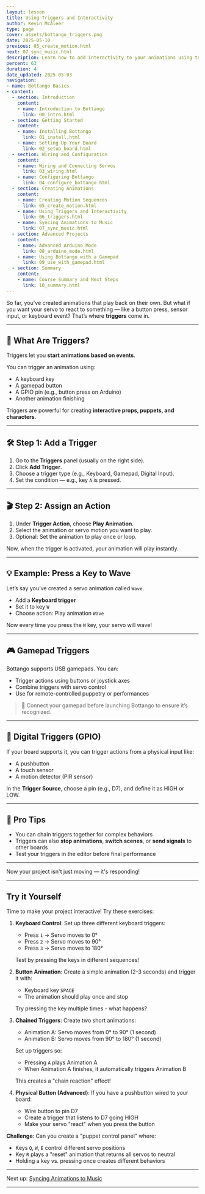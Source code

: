 ```yaml
---
layout: lesson
title: Using Triggers and Interactivity
author: Kevin McAleer
type: page
cover: assets/bottango_triggers.png
date: 2025-05-10
previous: 05_create_motion.html
next: 07_sync_music.html
description: Learn how to add interactivity to your animations using triggers in Bottango.
percent: 63
duration: 4
date_updated: 2025-05-03
navigation:
- name: Bottango Basics
- content:
  - section: Introduction
    content:
    - name: Introduction to Bottango
      link: 00_intro.html
  - section: Getting Started
    content:
    - name: Installing Bottango
      link: 01_install.html
    - name: Setting Up Your Board
      link: 02_setup_board.html
  - section: Wiring and Configuration
    content:
    - name: Wiring and Connecting Servos
      link: 03_wiring.html
    - name: Configuring Bottango
      link: 04_configure_bottango.html
  - section: Creating Animations
    content:
    - name: Creating Motion Sequences
      link: 05_create_motion.html
    - name: Using Triggers and Interactivity
      link: 06_triggers.html
    - name: Syncing Animations to Music
      link: 07_sync_music.html
  - section: Advanced Projects
    content:
    - name: Advanced Arduino Mode
      link: 08_arduino_mode.html
    - name: Using Bottango with a Gamepad
      link: 09_use_with_gamepad.html
  - section: Summary
    content:
    - name: Course Summary and Next Steps
      link: 10_summary.html
---
```



So far, you've created animations that play back on their own. But what if you want your servo to react to something — like a button press, sensor input, or keyboard event? That’s where **triggers** come in.

---

## 🔔 What Are Triggers?

Triggers let you **start animations based on events**.

You can trigger an animation using:

- A keyboard key
- A gamepad button
- A GPIO pin (e.g., button press on Arduino)
- Another animation finishing

Triggers are powerful for creating **interactive props, puppets, and characters**.

---

## 🛠️ Step 1: Add a Trigger

1. Go to the **Triggers** panel (usually on the right side).
2. Click **Add Trigger**.
3. Choose a trigger type (e.g., Keyboard, Gamepad, Digital Input).
4. Set the condition — e.g., key `A` is pressed.

---

## 🎬 Step 2: Assign an Action

1. Under **Trigger Action**, choose **Play Animation**.
2. Select the animation or servo motion you want to play.
3. Optional: Set the animation to play once or loop.

Now, when the trigger is activated, your animation will play instantly.

---

## 💡 Example: Press a Key to Wave

Let’s say you’ve created a servo animation called `Wave`.

- Add a **Keyboard trigger**
- Set it to key `W`
- Choose action: Play animation `Wave`

Now every time you press the `W` key, your servo will wave!

---

## 🎮 Gamepad Triggers

Bottango supports USB gamepads. You can:

- Trigger actions using buttons or joystick axes
- Combine triggers with servo control
- Use for remote-controlled puppetry or performances

> 🧪 Connect your gamepad before launching Bottango to ensure it’s recognized.

---

## 🔌 Digital Triggers (GPIO)

If your board supports it, you can trigger actions from a physical input like:

- A pushbutton
- A touch sensor
- A motion detector (PIR sensor)

In the **Trigger Source**, choose a pin (e.g., D7), and define it as HIGH or LOW.

---

## 🧠 Pro Tips

- You can chain triggers together for complex behaviors
- Triggers can also **stop animations**, **switch scenes**, or **send signals** to other boards
- Test your triggers in the editor before final performance

---

Now your project isn't just moving — it's responding!

---

## Try it Yourself

Time to make your project interactive! Try these exercises:

1. **Keyboard Control**: Set up three different keyboard triggers:
   - Press `1` → Servo moves to 0°
   - Press `2` → Servo moves to 90°
   - Press `3` → Servo moves to 180°

   Test by pressing the keys in different sequences!

2. **Button Animation**: Create a simple animation (2-3 seconds) and trigger it with:
   - Keyboard key `SPACE`
   - The animation should play once and stop

   Try pressing the key multiple times - what happens?

3. **Chained Triggers**: Create two short animations:
   - Animation A: Servo moves from 0° to 90° (1 second)
   - Animation B: Servo moves from 90° to 180° (1 second)

   Set up triggers so:
   - Pressing `A` plays Animation A
   - When Animation A finishes, it automatically triggers Animation B

   This creates a "chain reaction" effect!

4. **Physical Button (Advanced)**: If you have a pushbutton wired to your board:
   - Wire button to pin D7
   - Create a trigger that listens to D7 going HIGH
   - Make your servo "react" when you press the button

**Challenge**: Can you create a "puppet control panel" where:
- Keys `Q`, `W`, `E` control different servo positions
- Key `R` plays a "reset" animation that returns all servos to neutral
- Holding a key vs. pressing once creates different behaviors

---

Next up: [Syncing Animations to Music](07_sync_music.md)

---
